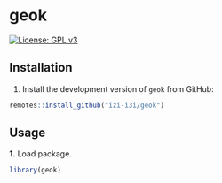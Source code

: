 # geok

[![License: GPL v3](https://img.shields.io/badge/License-GPLv3-blue.svg)](https://www.gnu.org/licenses/gpl-3.0)

## Installation

1. Install the development version of `geok` from GitHub:
```R
remotes::install_github("izi-i3i/geok")
```

## Usage


**1.** Load package.
```R
library(geok)
```

